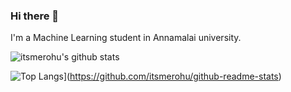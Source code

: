 ### Hi there 👋

I'm a Machine Learning student in Annamalai university.



![itsmerohu's github stats](https://github-readme-stats.vercel.app/api?username=itsmerohu)

![Top Langs](https://github-readme-stats.vercel.app/api/top-langs/?username=itsmerohu)](https://github.com/itsmerohu/github-readme-stats)

